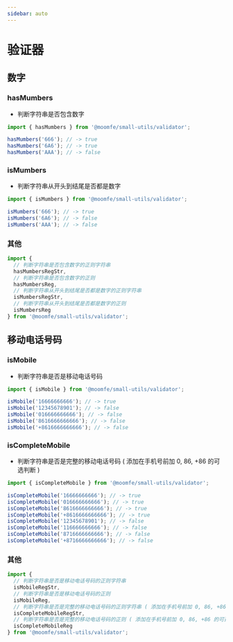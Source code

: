 ```yaml
---
sidebar: auto
---
```


# 验证器

## 数字

### hasMumbers
- 判断字符串是否包含数字
```js
import { hasMumbers } from '@moomfe/small-utils/validator';

hasMumbers('666'); // -> true
hasMumbers('6A6'); // -> true
hasMumbers('AAA'); // -> false
```

### isMumbers
- 判断字符串从开头到结尾是否都是数字
```js
import { isMumbers } from '@moomfe/small-utils/validator';

isMumbers('666'); // -> true
isMumbers('6A6'); // -> false
isMumbers('AAA'); // -> false
```

### 其他
```js
import {
  // 判断字符串是否包含数字的正则字符串
  hasMumbersRegStr,
  // 判断字符串是否包含数字的正则
  hasMumbersReg,
  // 判断字符串从开头到结尾是否都是数字的正则字符串
  isMumbersRegStr,
  // 判断字符串从开头到结尾是否都是数字的正则
  isMumbersReg
} from '@moomfe/small-utils/validator';
```


## 移动电话号码

### isMobile
- 判断字符串是否是移动电话号码
```js
import { isMobile } from '@moomfe/small-utils/validator';

isMobile('16666666666'); // -> true
isMobile('12345678901'); // -> false
isMobile('016666666666'); // -> false
isMobile('8616666666666'); // -> false
isMobile('+8616666666666'); // -> false
```

### isCompleteMobile
- 判断字符串是否是完整的移动电话号码 ( 添加在手机号前加 0, 86, +86 的可选判断 )
```js
import { isCompleteMobile } from '@moomfe/small-utils/validator';

isCompleteMobile('16666666666'); // -> true
isCompleteMobile('016666666666'); // -> true
isCompleteMobile('8616666666666'); // -> true
isCompleteMobile('+8616666666666'); // -> true
isCompleteMobile('12345678901'); // -> false
isCompleteMobile('116666666666'); // -> false
isCompleteMobile('8716666666666'); // -> false
isCompleteMobile('+8716666666666'); // -> false
```

### 其他
```js
import {
  // 判断字符串是否是移动电话号码的正则字符串
  isMobileRegStr,
  // 判断字符串是否是移动电话号码的正则
  isMobileReg,
  // 判断字符串是否是完整的移动电话号码的正则字符串 ( 添加在手机号前加 0, 86, +86 的可选判断 )
  isCompleteMobileRegStr,
  // 判断字符串是否是完整的移动电话号码的正则 ( 添加在手机号前加 0, 86, +86 的可选判断 )
  isCompleteMobileReg
} from '@moomfe/small-utils/validator';
```